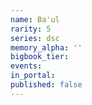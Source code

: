 ```yaml
---
name: Ba'ul
rarity: 5
series: dsc
memory_alpha: ''
bigbook_tier:
events:
in_portal:
published: false
---
```


